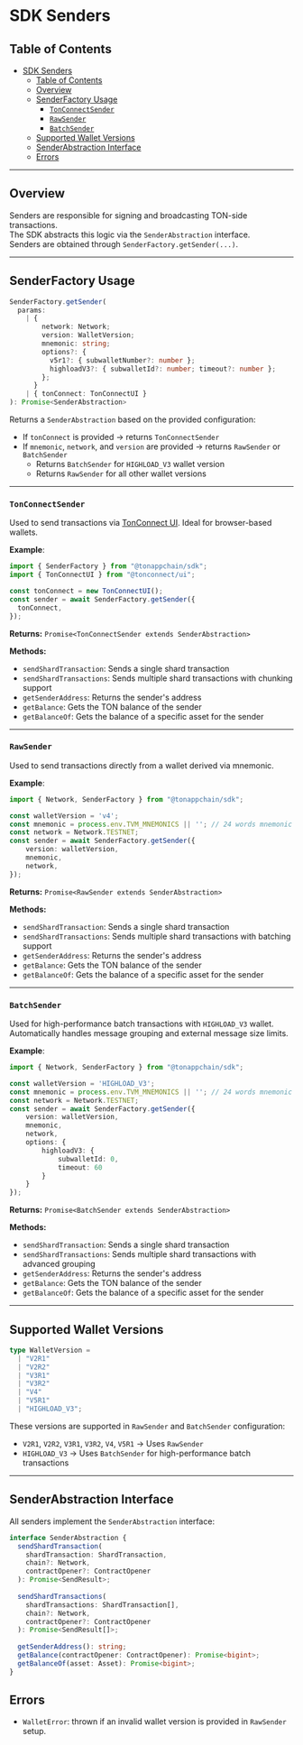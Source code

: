 # SDK Senders

## Table of Contents

- [SDK Senders](#sdk-senders)
  - [Table of Contents](#table-of-contents)
  - [Overview](#overview)
  - [SenderFactory Usage](#senderfactory-usage)
    - [`TonConnectSender`](#tonconnectsender)
    - [`RawSender`](#rawsender)
    - [`BatchSender`](#batchsender)
  - [Supported Wallet Versions](#supported-wallet-versions)
  - [SenderAbstraction Interface](#senderabstraction-interface)
  - [Errors](#errors)

---

## Overview

Senders are responsible for signing and broadcasting TON-side transactions.  
The SDK abstracts this logic via the `SenderAbstraction` interface.  
Senders are obtained through `SenderFactory.getSender(...)`.

---

## SenderFactory Usage

```ts
SenderFactory.getSender(
  params:
    | {
        network: Network;
        version: WalletVersion;
        mnemonic: string;
        options?: {
          v5r1?: { subwalletNumber?: number };
          highloadV3?: { subwalletId?: number; timeout?: number };
        };
      }
    | { tonConnect: TonConnectUI }
): Promise<SenderAbstraction>
```

Returns a `SenderAbstraction` based on the provided configuration:

- If `tonConnect` is provided → returns `TonConnectSender`
- If `mnemonic`, `network`, and `version` are provided → returns `RawSender` or `BatchSender`
  - Returns `BatchSender` for `HIGHLOAD_V3` wallet version
  - Returns `RawSender` for all other wallet versions

---

### `TonConnectSender`

Used to send transactions via [TonConnect UI](https://ton.org/ton-connect). Ideal for browser-based wallets.

**Example**:

```ts
import { SenderFactory } from "@tonappchain/sdk";
import { TonConnectUI } from "@tonconnect/ui";

const tonConnect = new TonConnectUI();
const sender = await SenderFactory.getSender({
  tonConnect,
});
```

**Returns:** `Promise<TonConnectSender extends SenderAbstraction>`

**Methods:**
- `sendShardTransaction`: Sends a single shard transaction
- `sendShardTransactions`: Sends multiple shard transactions with chunking support
- `getSenderAddress`: Returns the sender's address
- `getBalance`: Gets the TON balance of the sender
- `getBalanceOf`: Gets the balance of a specific asset for the sender

---

### `RawSender`

Used to send transactions directly from a wallet derived via mnemonic.

**Example**:

```ts
import { Network, SenderFactory } from "@tonappchain/sdk";

const walletVersion = 'v4';
const mnemonic = process.env.TVM_MNEMONICS || ''; // 24 words mnemonic
const network = Network.TESTNET;
const sender = await SenderFactory.getSender({
    version: walletVersion,
    mnemonic,
    network,
});

```

**Returns:** `Promise<RawSender extends SenderAbstraction>`

**Methods:**
- `sendShardTransaction`: Sends a single shard transaction
- `sendShardTransactions`: Sends multiple shard transactions with batching support
- `getSenderAddress`: Returns the sender's address
- `getBalance`: Gets the TON balance of the sender
- `getBalanceOf`: Gets the balance of a specific asset for the sender

---

### `BatchSender`

Used for high-performance batch transactions with `HIGHLOAD_V3` wallet. Automatically handles message grouping and external message size limits.

**Example**:

```ts
import { Network, SenderFactory } from "@tonappchain/sdk";

const walletVersion = 'HIGHLOAD_V3';
const mnemonic = process.env.TVM_MNEMONICS || ''; // 24 words mnemonic
const network = Network.TESTNET;
const sender = await SenderFactory.getSender({
    version: walletVersion,
    mnemonic,
    network,
    options: {
        highloadV3: {
            subwalletId: 0,
            timeout: 60
        }
    }
});
```

**Returns:** `Promise<BatchSender extends SenderAbstraction>`

**Methods:**
- `sendShardTransaction`: Sends a single shard transaction
- `sendShardTransactions`: Sends multiple shard transactions with advanced grouping
- `getSenderAddress`: Returns the sender's address
- `getBalance`: Gets the TON balance of the sender
- `getBalanceOf`: Gets the balance of a specific asset for the sender

---

## Supported Wallet Versions

```ts
type WalletVersion =
  | "V2R1"
  | "V2R2"
  | "V3R1"
  | "V3R2"
  | "V4"
  | "V5R1"
  | "HIGHLOAD_V3";
```

These versions are supported in `RawSender` and `BatchSender` configuration:
- `V2R1`, `V2R2`, `V3R1`, `V3R2`, `V4`, `V5R1` → Uses `RawSender`
- `HIGHLOAD_V3` → Uses `BatchSender` for high-performance batch transactions

---

## SenderAbstraction Interface

All senders implement the `SenderAbstraction` interface:

```ts
interface SenderAbstraction {
  sendShardTransaction(
    shardTransaction: ShardTransaction,
    chain?: Network,
    contractOpener?: ContractOpener
  ): Promise<SendResult>;
  
  sendShardTransactions(
    shardTransactions: ShardTransaction[],
    chain?: Network,
    contractOpener?: ContractOpener
  ): Promise<SendResult[]>;
  
  getSenderAddress(): string;
  getBalance(contractOpener: ContractOpener): Promise<bigint>;
  getBalanceOf(asset: Asset): Promise<bigint>;
}
```

## Errors

- `WalletError`: thrown if an invalid wallet version is provided in `RawSender` setup.